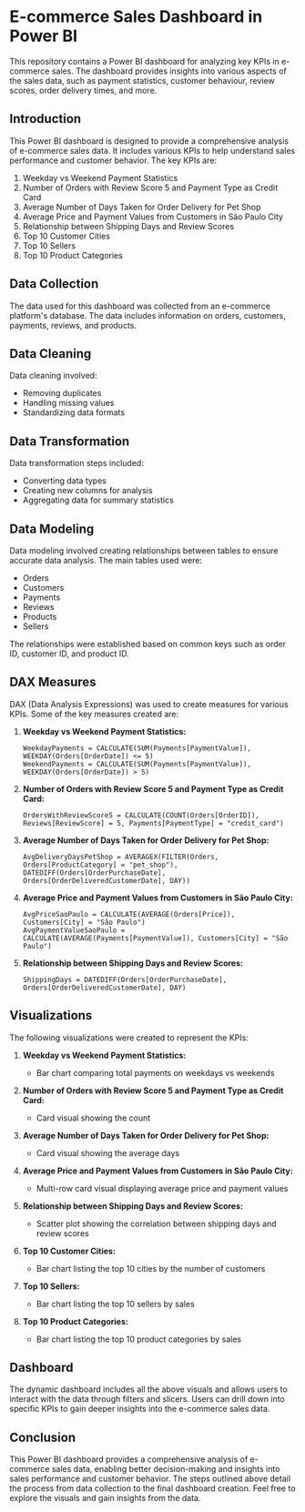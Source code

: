 # E-commerce Sales Dashboard in Power BI

This repository contains a Power BI dashboard for analyzing key KPIs in e-commerce sales. The dashboard provides insights into various aspects of the sales data, such as payment statistics, customer behaviour, review scores, order delivery times, and more.

## Introduction
This Power BI dashboard is designed to provide a comprehensive analysis of e-commerce sales data. It includes various KPIs to help understand sales performance and customer behavior. The key KPIs are:
1. Weekday vs Weekend Payment Statistics
2. Number of Orders with Review Score 5 and Payment Type as Credit Card
3. Average Number of Days Taken for Order Delivery for Pet Shop
4. Average Price and Payment Values from Customers in São Paulo City
5. Relationship between Shipping Days and Review Scores
6. Top 10 Customer Cities
7. Top 10 Sellers
8. Top 10 Product Categories

## Data Collection
The data used for this dashboard was collected from an e-commerce platform's database. The data includes information on orders, customers, payments, reviews, and products.

## Data Cleaning
Data cleaning involved:
- Removing duplicates
- Handling missing values
- Standardizing data formats

## Data Transformation
Data transformation steps included:
- Converting data types
- Creating new columns for analysis
- Aggregating data for summary statistics

## Data Modeling
Data modeling involved creating relationships between tables to ensure accurate data analysis. The main tables used were:
- Orders
- Customers
- Payments
- Reviews
- Products
- Sellers

The relationships were established based on common keys such as order ID, customer ID, and product ID.

## DAX Measures
DAX (Data Analysis Expressions) was used to create measures for various KPIs. Some of the key measures created are:

1. **Weekday vs Weekend Payment Statistics:**
    ```DAX
    WeekdayPayments = CALCULATE(SUM(Payments[PaymentValue]), WEEKDAY(Orders[OrderDate]) <= 5)
    WeekendPayments = CALCULATE(SUM(Payments[PaymentValue]), WEEKDAY(Orders[OrderDate]) > 5)
    ```

2. **Number of Orders with Review Score 5 and Payment Type as Credit Card:**
    ```DAX
    OrdersWithReviewScore5 = CALCULATE(COUNT(Orders[OrderID]), Reviews[ReviewScore] = 5, Payments[PaymentType] = "credit_card")
    ```

3. **Average Number of Days Taken for Order Delivery for Pet Shop:**
    ```DAX
    AvgDeliveryDaysPetShop = AVERAGEX(FILTER(Orders, Orders[ProductCategory] = "pet_shop"), DATEDIFF(Orders[OrderPurchaseDate], Orders[OrderDeliveredCustomerDate], DAY))
    ```

4. **Average Price and Payment Values from Customers in São Paulo City:**
    ```DAX
    AvgPriceSaoPaulo = CALCULATE(AVERAGE(Orders[Price]), Customers[City] = "São Paulo")
    AvgPaymentValueSaoPaulo = CALCULATE(AVERAGE(Payments[PaymentValue]), Customers[City] = "São Paulo")
    ```

5. **Relationship between Shipping Days and Review Scores:**
    ```DAX
    ShippingDays = DATEDIFF(Orders[OrderPurchaseDate], Orders[OrderDeliveredCustomerDate], DAY)
    ```

## Visualizations
The following visualizations were created to represent the KPIs:

1. **Weekday vs Weekend Payment Statistics:**
   - Bar chart comparing total payments on weekdays vs weekends

2. **Number of Orders with Review Score 5 and Payment Type as Credit Card:**
   - Card visual showing the count

3. **Average Number of Days Taken for Order Delivery for Pet Shop:**
   - Card visual showing the average days

4. **Average Price and Payment Values from Customers in São Paulo City:**
   - Multi-row card visual displaying average price and payment values

5. **Relationship between Shipping Days and Review Scores:**
   - Scatter plot showing the correlation between shipping days and review scores

6. **Top 10 Customer Cities:**
   - Bar chart listing the top 10 cities by the number of customers

7. **Top 10 Sellers:**
   - Bar chart listing the top 10 sellers by sales

8. **Top 10 Product Categories:**
   - Bar chart listing the top 10 product categories by sales

## Dashboard
The dynamic dashboard includes all the above visuals and allows users to interact with the data through filters and slicers. Users can drill down into specific KPIs to gain deeper insights into the e-commerce sales data.

## Conclusion
This Power BI dashboard provides a comprehensive analysis of e-commerce sales data, enabling better decision-making and insights into sales performance and customer behavior. The steps outlined above detail the process from data collection to the final dashboard creation. Feel free to explore the visuals and gain insights from the data.
